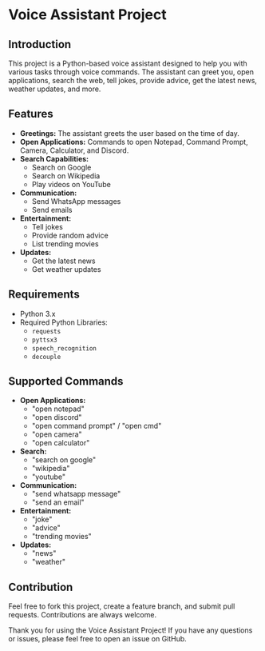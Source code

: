 # Voice Assistant Project

## Introduction

This project is a Python-based voice assistant designed to help you with various tasks through voice commands. The assistant can greet you, open applications, search the web, tell jokes, provide advice, get the latest news, weather updates, and more.

## Features

- **Greetings:** The assistant greets the user based on the time of day.
- **Open Applications:** Commands to open Notepad, Command Prompt, Camera, Calculator, and Discord.
- **Search Capabilities:**
  - Search on Google
  - Search on Wikipedia
  - Play videos on YouTube
- **Communication:**
  - Send WhatsApp messages
  - Send emails
- **Entertainment:**
  - Tell jokes
  - Provide random advice
  - List trending movies
- **Updates:**
  - Get the latest news
  - Get weather updates

## Requirements

- Python 3.x
- Required Python Libraries:
  - `requests`
  - `pyttsx3`
  - `speech_recognition`
  - `decouple`

## Supported Commands

- **Open Applications:**
  - "open notepad"
  - "open discord"
  - "open command prompt" / "open cmd"
  - "open camera"
  - "open calculator"
- **Search:**
  - "search on google"
  - "wikipedia"
  - "youtube"
- **Communication:**
  - "send whatsapp message"
  - "send an email"
- **Entertainment:**
  - "joke"
  - "advice"
  - "trending movies"
- **Updates:**
  - "news"
  - "weather"

## Contribution

Feel free to fork this project, create a feature branch, and submit pull requests. Contributions are always welcome.

Thank you for using the Voice Assistant Project! If you have any questions or issues, please feel free to open an issue on GitHub.

